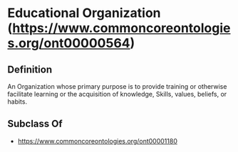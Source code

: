 # Educational Organization (https://www.commoncoreontologies.org/ont00000564)

## Definition
An Organization whose primary purpose is to provide training or otherwise facilitate learning or the acquisition of knowledge, Skills, values, beliefs, or habits.

## Subclass Of
- https://www.commoncoreontologies.org/ont00001180

